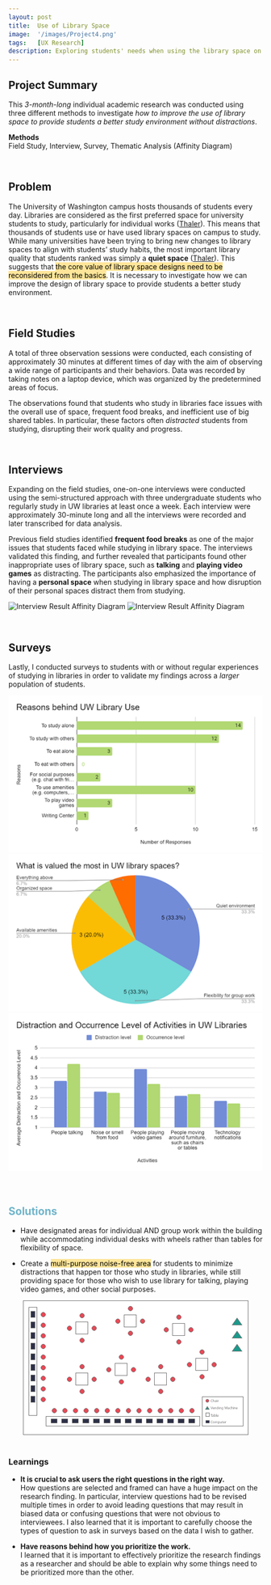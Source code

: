 ```yaml
---
layout: post
title:  Use of Library Space
image:  '/images/Project4.png'
tags:   [UX Research]
description: Exploring students' needs when using the library space on campus
---
```

## Project Summary
This *3-month-long* individual academic research was conducted using three different methods to investigate *how to improve the use of library space to provide students a better study environment without distractions*.<br>

**Methods** <br>
Field Study, Interview, Survey, Thematic Analysis (Affinity Diagram)

<br>

## Problem
The University of Washington campus hosts thousands of students every day. Libraries are considered as the first preferred space for university students to study, particularly for individual works ([Thaler](https://www.gensler.com/research-insight/gensler-research-institute/students-on-libraries)). This means that thousands of students use or have used library spaces on campus to study. While many universities have been trying to bring new changes to library spaces to align with students’ study habits, the most important library quality that students ranked was simply a **quiet space** ([Thaler](https://www.gensler.com/research-insight/gensler-research-institute/students-on-libraries)). This suggests that <mark style="background-color: #FFE599">the core value of library space designs need to be reconsidered from the basics</mark>. It is necessary to investigate how we can improve the design of library space to provide students a better study environment.

<br>

## Field Studies
A total of three observation sessions were conducted, each consisting of approximately 30 minutes at different times of day with the aim of observing a wide range of participants and their behaviors. Data was recorded by taking notes on a laptop device, which was organized by the predetermined areas of focus. 

The observations found that students who study in libraries face issues with the overall use of space, frequent food breaks, and inefficient use of big shared tables. In particular, these factors often *distracted* students from studying, disrupting their work quality and progress.

<br>

## Interviews
Expanding on the field studies, one-on-one interviews were conducted using the semi-structured approach with three undergraduate students who regularly study in UW libraries at least once a week. Each interview were approximately 30-minute long and all the interviews were recorded and later transcribed for data analysis.

Previous field studies identified **frequent food breaks** as one of the major issues that students faced while studying in library space. The interviews validated this finding, and further revealed that participants found other inappropriate uses of library space, such as **talking** and **playing video games** as distracting. The participants also emphasized the importance of having a **personal space** when studying in library space and how disruption of their personal spaces distract them from studying.

![Interview Result Affinity Diagram]({{site.baseurl}}/images/AffinityDiagram_1.png)
![Interview Result Affinity Diagram]({{site.baseurl}}/images/AffinityDiagram_2.png)

<br>

## Surveys
Lastly, I conducted surveys to students with or without regular experiences of studying in libraries in order to validate my findings across a *larger* population of students. 

<center><img src="/images/surveygraph1.png" alt="Survey reasons"></center>

<center><img src="/images/surveygraph2.png" alt="Survey value"></center>

<center><img src="/images/surveygraph3.png" alt="Survey distraction"></center> <br>

<br>

## <span style="color: #6fb4ca;">Solutions</span>

* Have designated areas for individual AND group work within the building while accommodating individual desks with wheels rather than tables for flexibility of space.

* Create a <mark style="background-color: #FFE599">multi-purpose noise-free area</mark> for students to minimize distractions that happen tor those who study in libraries, while still providing space for those who wish to use library for talking, playing video games, and other social purposes.

<center><img src="/images/layout.png" alt="Multi-purpose area layout"></center> <br>

### Learnings
* **It is crucial to ask users the right questions in the right way.**<br>
How questions are selected and framed can have a huge impact on the research finding. In particular, interview questions had to be revised multiple times in order to avoid leading questions that may result in biased data or confusing questions that were not obvious to interviewees. I also learned that it is important to carefully choose the types of question to ask in surveys based on the data I wish to gather.

* **Have reasons behind how you prioritize the work.**<br>
I learned that it is important to effectively prioritize the research findings as a researcher and should be able to explain why some things need to be prioritized more than the other.
